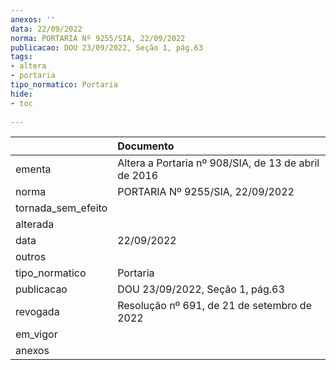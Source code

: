 ```yaml
---
anexos: ''
data: 22/09/2022
norma: PORTARIA Nº 9255/SIA, 22/09/2022
publicacao: DOU 23/09/2022, Seção 1, pág.63
tags:
- altera
- portaria
tipo_normatico: Portaria
hide: 
- toc 
 
---
```


|                    | Documento                                            |
|:-------------------|:-----------------------------------------------------|
| ementa             | Altera a Portaria nº 908/SIA, de 13 de abril de 2016 |
| norma              | PORTARIA Nº 9255/SIA, 22/09/2022                     |
| tornada_sem_efeito |                                                      |
| alterada           |                                                      |
| data               | 22/09/2022                                           |
| outros             |                                                      |
| tipo_normatico     | Portaria                                             |
| publicacao         | DOU 23/09/2022, Seção 1, pág.63                      |
| revogada           | Resolução nº 691, de 21 de setembro de 2022          |
| em_vigor           |                                                      |
| anexos             |                                                      |